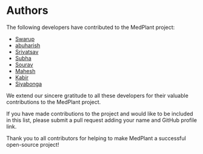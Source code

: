 # Authors

The following developers have contributed to the MedPlant project:

- [Swarup](https://github.com/swarupe7)
- [abuharish](https://github.com/abuharish02)
- [Srivatsav](https://github.com/onkarsrivastava)
- [Subha](https://github.com/subhaDTECH)
- [Sourav](https://github.com/sourav7274)
- [Mahesh](https://github.com/maheshravuri)
- [Kabir](https://github.com/KBx4)
- [Siyabonga](https://github.com/Siyabonga-Ngele)


We extend our sincere gratitude to all these developers for their valuable contributions to the MedPlant project.

If you have made contributions to the project and would like to be included in this list, please submit a pull request adding your name and GitHub profile link.

Thank you to all contributors for helping to make MedPlant a successful open-source project!
